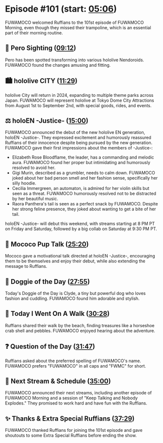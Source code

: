 # Episode #101 (start: [05:06](https://youtu.be/7P-gFXya5U8?t=05m06s))

FUWAMOCO welcomed Ruffians to the 101st episode of FUWAMOCO Morning, even though they missed their trampoline, which is an essential part of their morning routine.

## 👀 Pero Sighting ([09:12](https://youtu.be/7P-gFXya5U8?t=09m12s))

Pero has been spotted transforming into various hololive Nendoroids. FUWAMOCO found the changes amusing and fitting.

## 🏙️ hololive CITY ([11:29](https://youtu.be/7P-gFXya5U8?t=11m29s))

hololive City will return in 2024, expanding to multiple theme parks across Japan. FUWAMOCO will represent hololive at Tokyo Dome City Attractions from August 1st to September 2nd, with special goods, rides, and events.

## ⚖️ holoEN -Justice- ([15:00](https://youtu.be/7P-gFXya5U8?t=15m00s))

FUWAMOCO announced the debut of the new hololive EN generation, holoEN -Justice-. They expressed excitement and humorously reassured Ruffians of their innocence despite being pursued by the new generation. FUWAMOCO gave their first impressions about the members of -Justice-:

- Elizabeth Rose Bloodflame, the leader, has a commanding and melodic aura. FUWAMOCO found her proper but intimidating and humorously resolved to avoid her.
- Gigi Murin, described as a grumbler, needs to calm down. FUWAMOCO joked about her bad person smell and her fashion sense, specifically her silly hoodie.
- Cecilia Immergreen, an automaton, is admired for her violin skills but seen as a threat. FUWAMOCO humorously resolved not to be distracted by her beautiful music.
- Raora Panthera's tail is seen as a perfect snack by FUWAMOCO. Despite her strong feline presence, they joked about wanting to get a bite of her tail.

holoEN -Justice- will debut this weekend, with streams starting at 8 PM PT on Friday and Saturday, followed by a big collab on Saturday at 9:30 PM PT.

## 📣 Mococo Pup Talk ([25:20](https://youtu.be/7P-gFXya5U8?t=25m20s))

Mococo gave a motivational talk directed at holoEN -Justice-, encouraging them to be themselves and enjoy their debut, while also extending the message to Ruffians.

## 🐶 Doggie of the Day ([27:55](https://youtu.be/7P-gFXya5U8?t=27m55s))

Today's Doggie of the Day is Clyde, a tiny but powerful dog who loves fashion and cuddling. FUWAMOCO found him adorable and stylish.

## 🚶 Today I Went On A Walk ([30:28](https://youtu.be/7P-gFXya5U8?t=30m28s))

Ruffians shared their walk by the beach, finding treasures like a horseshoe crab shell and pebbles. FUWAMOCO enjoyed hearing about the adventure.

## ❓ Question of the Day ([31:47](https://youtu.be/7P-gFXya5U8?t=31m47s))

Ruffians asked about the preferred spelling of FUWAMOCO's name. FUWAMOCO prefers "FUWAMOCO" in all caps and "FWMC" for short.

## 📅 Next Stream & Schedule ([35:00](https://youtu.be/7P-gFXya5U8?t=35m00s))

FUWAMOCO announced their next streams, including another episode of FUWAMOCO Morning and a session of "Keep Talking and Nobody Explodes." They promised to work hard and have fun with the Ruffians.

## ✨ Thanks & Extra Special Ruffians ([37:29](https://youtu.be/7P-gFXya5U8?t=37m29s))

FUWAMOCO thanked Ruffians for joining the 101st episode and gave shoutouts to some Extra Special Ruffians before ending the show.
